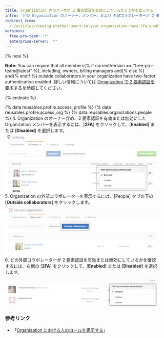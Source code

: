 ```yaml
---
title: Organization 内のユーザが 2 要素認証を有効にしているかどうかを表示する
intro: 'どの Organization のオーナー、メンバー、および 外部コラボレーターが 2 要素認証を有効にしているかを確認できます。'
redirect_from:
  - /articles/viewing-whether-users-in-your-organization-have-2fa-enabled
versions:
  free-pro-team: '*'
  enterprise-server: '*'
---
```


{% note %}

**Note:** You can require that all members{% if currentVersion == "free-pro-team@latest" %}, including, owners, billing managers and{% else %} and{% endif %} outside collaborators in your organization have two-factor authentication enabled. 詳しい情報については [Organization で 2 要素認証を要求する](/articles/requiring-two-factor-authentication-in-your-organization)を参照してください。

{% endnote %}

{% data reusables.profile.access_profile %}
{% data reusables.profile.access_org %}
{% data reusables.organizations.people %}
4. Organization のオーナー含め、2 要素認証を有効または無効にした Organization メンバーを表示するには、[**2FA**] をクリックして、[**Enabled**] または [**Disabled**] を選択します。 ![filter-org-members-by-2fa](/assets/images/help/2fa/filter-org-members-by-2fa.png)
5. Organization の外部コラボレーターを表示するには、[People] タブの下の [**Outside collaborators**] をクリックします。 ![select-outside-collaborators](/assets/images/help/organizations/select-outside-collaborators.png)
6. どの外部コラボレーターが 2 要素認証を有効または無効にしているかを確認するには、右側の [**2FA**] をクリックして、[**Enabled**] または [**Disabled**] を選択します。 ![filter-outside-collaborators-by-2fa](/assets/images/help/2fa/filter-outside-collaborators-by-2fa.png)

### 参考リンク

- 「[Organization における人のロールを表示する](/articles/viewing-people-s-roles-in-an-organization)」
